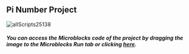 ## Pi Number Project
![allScripts25138](https://user-images.githubusercontent.com/112697142/225023954-83a24d30-d2c4-48a3-8a2a-d09e0c1c3008.png)



##### You can access the Microblocks code of the project by dragging the image to the Microblocks Run tab or clicking [here](https://microblocks.fun/run/microblocks.html#scripts=GP%20Scripts%0Adepends%20%27OLED%20Graphics%27%0A%0Ascript%20511%2092%20%7B%0AwhenStarted%0AOLEDInit_I2C%20%27OLED_0.96in%27%20%273C%27%200%20false%0Api%20%3D%20%28%27%5Bdata%3Asplit%5D%27%20%271%2C4%2C1%2C5%2C9%2C2%2C6%2C5%2C3%2C5%2C8%2C9%2C7%2C9%2C3%2C2%2C3%2C8%2C4%2C6%2C2%2C6%2C4%2C3%2C3%2C8%2C3%2C2%2C7%2C9%2C5%2C0%2C2%2C8%2C8%2C4%2C1%2C9%2C7%2C1%2C6%2C9%2C3%2C9%2C9%2C3%2C7%2C5%2C1%2C0%2C5%2C8%2C2%2C0%2C9%2C7%2C4%2C9%2C4%2C4%2C5%2C9%2C2%2C3%2C0%2C7%2C8%2C1%2C6%2C4%2C0%2C6%2C2%2C8%2C6%2C2%2C0%2C8%2C9%2C9%2C8%2C6%2C2%2C8%2C0%2C3%2C4%2C8%2C2%2C5%2C3%2C4%2C2%2C1%2C1%2C7%2C0%2C6%2C7%27%20%27%2C%27%29%0Acounter%20%3D%201%0Afor%20i%20%28size%20pi%29%20%7B%0A%20%20counter%20%2B%3D%201%0A%20%20OLEDwrite%20%28%27%5Bdata%3Ajoin%5D%27%20counter%20%27.%27%20%27digit%27%29%2025%200%20false%0A%20%20OLEDwrite%20%28%27%5Bdata%3Ajoin%5D%27%20%273%27%20%27%2C%27%20%28at%20i%20pi%29%29%2050%2030%20false%0A%20%20waitMillis%20500%0A%7D%0A%7D%0A%0A "here").
